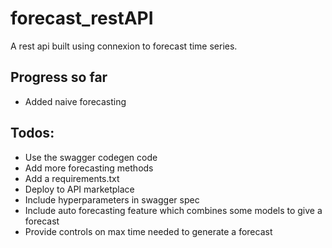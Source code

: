 # forecast_restAPI
A rest api built using connexion to forecast time series. 

## Progress so far
* Added naive forecasting

## Todos:
* Use the swagger codegen code
* Add more forecasting methods
* Add a requirements.txt
* Deploy to API marketplace
* Include hyperparameters in swagger spec
* Include auto forecasting feature which combines some models to give a forecast
* Provide controls on max time needed to generate a forecast
